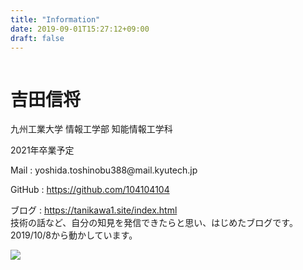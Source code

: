 ```yaml
---
title: "Information"
date: 2019-09-01T15:27:12+09:00
draft: false
---
```


<div class="container">
  <div class="row">
    <div class="col-md-6" style="display: flex;  align-items: center;">
      <div class="selfIntro">
        <h1>吉田信将</h1>
        <p>九州工業大学 情報工学部 知能情報工学科</p>
        <p>2021年卒業予定</p>
        <p>Mail : yoshida.toshinobu388@mail.kyutech.jp</p>
        <p>GitHub : <a href="https://github.com/104104104">https://github.com/104104104</a></p>
        <p>ブログ : <a href="https://tanikawa1.site/index.html">https://tanikawa1.site/index.html</a><br>技術の話など、自分の知見を発信できたらと思い、はじめたブログです。<br>2019/10/8から動かしています。</p>
      </div>
    </div>
    <div class="col-md-6">
      <img src="/img/me.jpg" class="img-fluid myimg">
    </div>
  </div>
</div>
